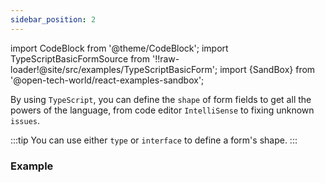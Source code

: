 ```yaml
---
sidebar_position: 2
---
```


import CodeBlock from '@theme/CodeBlock';
import TypeScriptBasicFormSource from '!!raw-loader!@site/src/examples/TypeScriptBasicForm';
import {SandBox} from '@open-tech-world/react-examples-sandbox';

By using `TypeScript`, you can define the `shape` of form fields to get all the powers of the language, from code editor `IntelliSense` to fixing unknown `issues`.

:::tip
You can use either `type` or `interface` to define a form's shape.
:::

### Example

<SandBox lib="react-form" ts code={TypeScriptBasicFormSource} />
